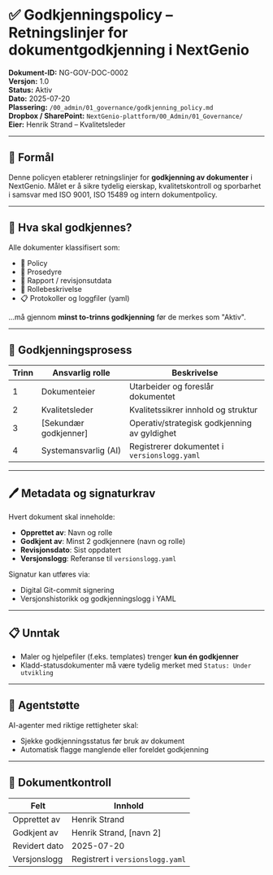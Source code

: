 # ✅ Godkjenningspolicy – Retningslinjer for dokumentgodkjenning i NextGenio

**Dokument-ID:** NG-GOV-DOC-0002  
**Versjon:** 1.0  
**Status:** Aktiv  
**Dato:** 2025-07-20  
**Plassering:** `/00_admin/01_governance/godkjenning_policy.md`  
**Dropbox / SharePoint:** `NextGenio-plattform/00_Admin/01_Governance/`  
**Eier:** Henrik Strand – Kvalitetsleder

---

## 🎯 Formål

Denne policyen etablerer retningslinjer for **godkjenning av dokumenter** i NextGenio. Målet er å sikre tydelig eierskap, kvalitetskontroll og sporbarhet i samsvar med ISO 9001, ISO 15489 og intern dokumentpolicy.

---

## 📄 Hva skal godkjennes?

Alle dokumenter klassifisert som:

- 📘 Policy
- 📝 Prosedyre
- 📑 Rapport / revisjonsutdata
- 📂 Rollebeskrivelse
- 📋 Protokoller og loggfiler (yaml)

...må gjennom **minst to-trinns godkjenning** før de merkes som "Aktiv".

---

## 🧾 Godkjenningsprosess

| Trinn | Ansvarlig rolle        | Beskrivelse                                      |
|-------|-------------------------|--------------------------------------------------|
| 1     | Dokumenteier            | Utarbeider og foreslår dokumentet                |
| 2     | Kvalitetsleder          | Kvalitetssikrer innhold og struktur              |
| 3     | [Sekundær godkjenner]   | Operativ/strategisk godkjenning av gyldighet     |
| 4     | Systemansvarlig (AI)    | Registrerer dokumentet i `versionslogg.yaml`     |

---

## 🖊️ Metadata og signaturkrav

Hvert dokument skal inneholde:

- **Opprettet av**: Navn og rolle
- **Godkjent av**: Minst 2 godkjennere (navn og rolle)
- **Revisjonsdato**: Sist oppdatert
- **Versjonslogg**: Referanse til `versionslogg.yaml`

Signatur kan utføres via:
- Digital Git-commit signering
- Versjonshistorikk og godkjenningslogg i YAML

---

## 📋 Unntak

- Maler og hjelpefiler (f.eks. templates) trenger **kun én godkjenner**
- Kladd-statusdokumenter må være tydelig merket med `Status: Under utvikling`

---

## 🧠 Agentstøtte

AI-agenter med riktige rettigheter skal:
- Sjekke godkjenningsstatus før bruk av dokument
- Automatisk flagge manglende eller foreldet godkjenning

---

## 📄 Dokumentkontroll

| Felt             | Innhold                                              |
|------------------|-------------------------------------------------------|
| Opprettet av     | Henrik Strand                                        |
| Godkjent av      | Henrik Strand, [navn 2]                              |
| Revidert dato    | 2025-07-20                                           |
| Versjonslogg     | Registrert i `versionslogg.yaml`                     |
